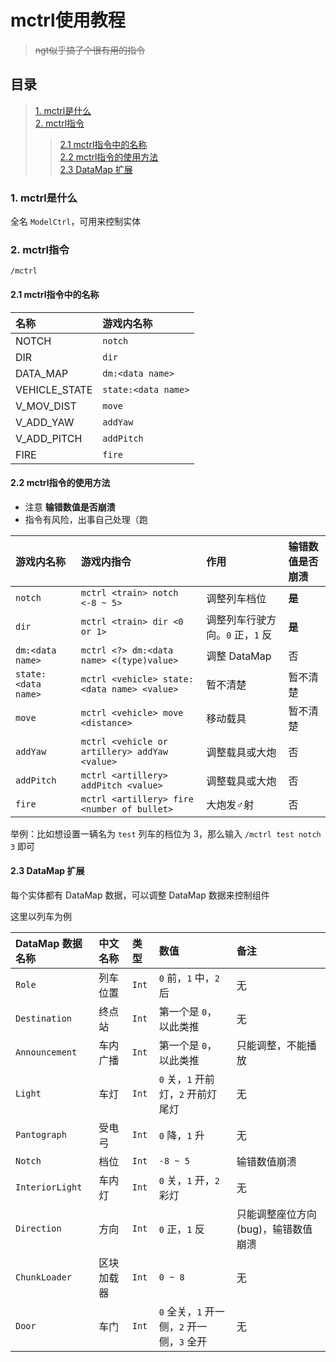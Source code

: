 # mctrl使用教程
> ~~ngt似乎搞了个很有用的指令~~

## 目录
>[1. mctrl是什么](#1-mctrl是什么)  
>[2. mctrl指令](#2-mctrl指令)  
>>[2.1 mctrl指令中的名称](#21-mctrl指令中的名称)  
>>[2.2 mctrl指令的使用方法](#22-mctrl指令的使用方法)  
>>[2.3 DataMap 扩展](#23-datamap-扩展)

### 1. mctrl是什么
全名 `ModelCtrl`，可用来控制实体

### 2. mctrl指令

`/mctrl`

#### 2.1 mctrl指令中的名称
名称 | 游戏内名称
:-- | :--
NOTCH | `notch`
DIR | `dir`
DATA_MAP | `dm:<data name>`
VEHICLE_STATE | `state:<data name>`
V_MOV_DIST | `move`
V_ADD_YAW | `addYaw`
V_ADD_PITCH | `addPitch`
FIRE | `fire`

#### 2.2 mctrl指令的使用方法

- 注意 **输错数值是否崩溃**
- 指令有风险，出事自己处理（跑

游戏内名称 | 游戏内指令 | 作用 | 输错数值是否崩溃
:-- | :-- | :-- | :--
`notch` | `mctrl <train> notch <-8 ~ 5>` | 调整列车档位 | **是**
`dir` | `mctrl <train> dir <0 or 1>` | 调整列车行驶方向。`0` 正，`1` 反 | **是**
`dm:<data name>` | `mctrl <?> dm:<data name> <(type)value>` | 调整 DataMap | 否
`state:<data name>` | `mctrl <vehicle> state:<data name> <value>` | 暂不清楚 | 暂不清楚
`move` | `mctrl <vehicle> move <distance>` | 移动载具 | 暂不清楚
`addYaw` | `mctrl <vehicle or artillery> addYaw <value>` | 调整载具或大炮 | 否
`addPitch` | `mctrl <artillery> addPitch <value>` | 调整载具或大炮 | 否
`fire` | `mctrl <artillery> fire <number of bullet>` | 大炮发♂射 | 否

举例：比如想设置一辆名为 `test` 列车的档位为 3，那么输入 `/mctrl test notch 3` 即可

#### 2.3 DataMap 扩展

每个实体都有 DataMap 数据，可以调整 DataMap 数据来控制组件

这里以列车为例

DataMap 数据名称 | 中文名称 | 类型 | 数值 | 备注
:-- | :-- | :-- | :-- | :--
`Role` | 列车位置 | `Int` | `0` 前，`1` 中，`2` 后 | 无
`Destination` | 终点站 | `Int` | 第一个是 `0`，以此类推 | 无
`Announcement` | 车内广播 | `Int` | 第一个是 `0`，以此类推 | 只能调整，不能播放
`Light` | 车灯 | `Int` | `0` 关，`1` 开前灯，`2` 开前灯尾灯 | 无
`Pantograph` | 受电弓 | `Int` | `0` 降，`1` 升 | 无
`Notch` | 档位 | `Int` | `-8 ~ 5` | 输错数值崩溃
`InteriorLight` | 车内灯 | `Int` | `0` 关，`1` 开，`2` 彩灯 | 无
`Direction` | 方向 | `Int` | `0` 正，`1` 反 | 只能调整座位方向 (bug)，输错数值崩溃
`ChunkLoader` | 区块加载器 | `Int` | `0 ~ 8` | 无
`Door` | 车门 | `Int` | `0` 全关，`1` 开一侧，`2` 开一侧，`3` 全开 | 无
